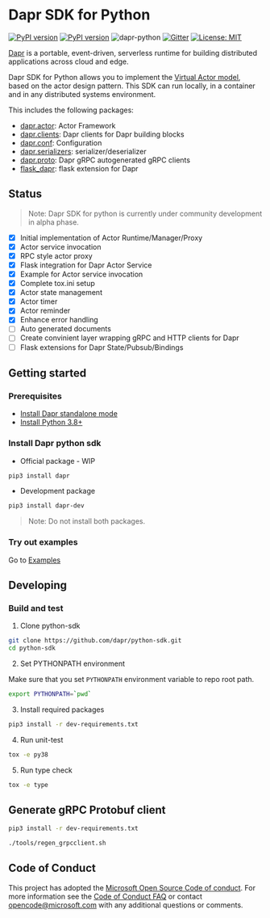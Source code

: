 # Dapr SDK for Python

[![PyPI version](https://badge.fury.io/py/dapr.svg)](https://badge.fury.io/py/dapr)
[![PyPI version](https://badge.fury.io/py/dapr-dev.svg)](https://badge.fury.io/py/dapr-dev)
![dapr-python](https://github.com/dapr/python-sdk/workflows/dapr-python/badge.svg?branch=master)
[![Gitter](https://badges.gitter.im/Dapr/community.svg)](https://gitter.im/Dapr/community?utm_source=badge&utm_medium=badge&utm_campaign=pr-badge)
[![License: MIT](https://img.shields.io/badge/License-MIT-yellow.svg)](https://opensource.org/licenses/MIT)

[Dapr](https://github.com/dapr/docs/tree/master/concepts#dapr-concepts) is a portable, event-driven, serverless runtime for building distributed applications across cloud and edge.

Dapr SDK for Python allows you to implement the [Virtual Actor model](https://github.com/dapr/docs/tree/master/concepts/actors), based on the actor design pattern. This SDK can run locally, in a container and in any distributed systems environment.

This includes the following packages:

* [dapr.actor](./dapr/actor): Actor Framework
* [dapr.clients](./dapr/clients): Dapr clients for Dapr building blocks
* [dapr.conf](./dapr/conf): Configuration
* [dapr.serializers](./dapr/serializers): serializer/deserializer
* [dapr.proto](./dapr/proto): Dapr gRPC autogenerated gRPC clients
* [flask_dapr](./flask_dapr): flask extension for Dapr

## Status

> Note: Dapr SDK for python is currently under community development in alpha phase.

* [x] Initial implementation of Actor Runtime/Manager/Proxy
* [x] Actor service invocation
* [x] RPC style actor proxy
* [x] Flask integration for Dapr Actor Service
* [x] Example for Actor service invocation
* [x] Complete tox.ini setup
* [x] Actor state management
* [x] Actor timer
* [x] Actor reminder
* [x] Enhance error handling
* [ ] Auto generated documents
* [ ] Create convinient layer wrapping gRPC and HTTP clients for Dapr
* [ ] Flask extensions for Dapr State/Pubsub/Bindings

## Getting started

### Prerequisites

* [Install Dapr standalone mode](https://github.com/dapr/cli#install-dapr-on-your-local-machine-standalone)
* [Install Python 3.8+](https://www.python.org/downloads/)

### Install Dapr python sdk

* Official package - WIP

```sh
pip3 install dapr
```

* Development package

```sh
pip3 install dapr-dev
```

> Note: Do not install both packages.

### Try out examples

Go to [Examples](./examples)

## Developing

### Build and test

1. Clone python-sdk

```bash
git clone https://github.com/dapr/python-sdk.git
cd python-sdk
```

2. Set PYTHONPATH environment

Make sure that you set `PYTHONPATH` environment variable to repo root path.

```bash
export PYTHONPATH=`pwd`
```

3. Install required packages

```bash
pip3 install -r dev-requirements.txt
```

4. Run unit-test

```bash
tox -e py38
```

5. Run type check

```bash
tox -e type
```

## Generate gRPC Protobuf client

```sh
pip3 install -r dev-requirements.txt

./tools/regen_grpcclient.sh
```

## Code of Conduct

This project has adopted the [Microsoft Open Source Code of conduct](https://opensource.microsoft.com/codeofconduct/).
For more information see the [Code of Conduct FAQ](https://opensource.microsoft.com/codeofconduct/faq/) or contact [opencode@microsoft.com](mailto:opencode@microsoft.com) with any additional questions or comments.

